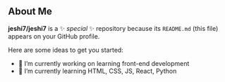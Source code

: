 ## About Me


**jeshi7/jeshi7** is a ✨ _special_ ✨ repository because its `README.md` (this file) appears on your GitHub profile.

Here are some ideas to get you started:

- 🔭 I’m currently working on learning front-end development
- 🌱 I’m currently learning HTML, CSS, JS, React, Python
